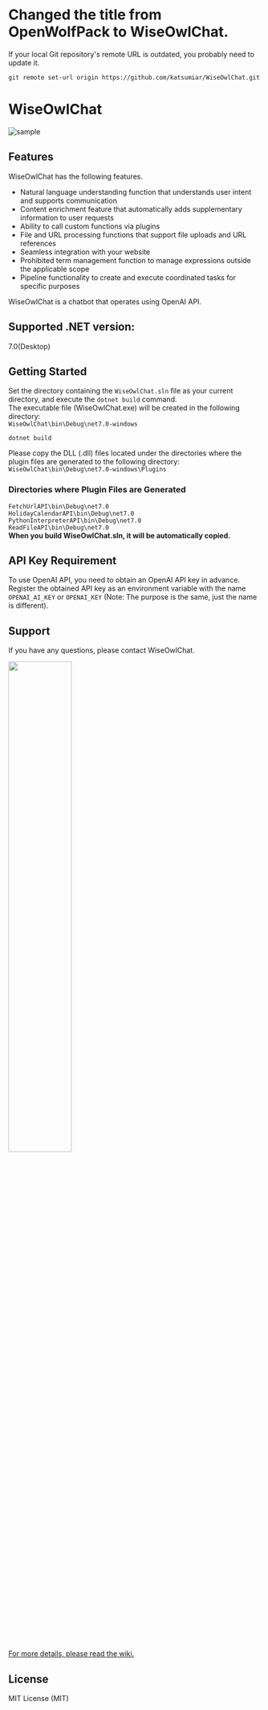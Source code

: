 # Changed the title from OpenWolfPack to WiseOwlChat.

If your local Git repository's remote URL is outdated, you probably need to update it.
```
git remote set-url origin https://github.com/katsumiar/WiseOwlChat.git
```

# WiseOwlChat
![sample](https://github.com/katsumiar/WiseOwlChat/assets/63950487/d10819fd-875a-4146-88f8-45def8065af2)

## Features
WiseOwlChat has the following features.
- Natural language understanding function that understands user intent and supports communication
- Content enrichment feature that automatically adds supplementary information to user requests
- Ability to call custom functions via plugins
- File and URL processing functions that support file uploads and URL references
- Seamless integration with your website
- Prohibited term management function to manage expressions outside the applicable scope
- Pipeline functionality to create and execute coordinated tasks for specific purposes

WiseOwlChat is a chatbot that operates using OpenAI API.

## Supported .NET version:
7.0(Desktop)

## Getting Started
Set the directory containing the `WiseOwlChat.sln` file as your current directory, and execute the `dotnet build` command.  
The executable file (WiseOwlChat.exe) will be created in the following directory:  
`WiseOwlChat\bin\Debug\net7.0-windows`

```
dotnet build
```

Please copy the DLL (.dll) files located under the directories where the plugin files are generated to the following directory:  
`WiseOwlChat\bin\Debug\net7.0-windows\Plugins`

### Directories where Plugin Files are Generated
`FetchUrlAPI\bin\Debug\net7.0`  
`HolidayCalendarAPI\bin\Debug\net7.0`  
`PythonInterpreterAPI\bin\Debug\net7.0`  
`ReadFileAPI\bin\Debug\net7.0`  
**When you build WiseOwlChat.sln, it will be automatically copied.**  

## API Key Requirement
To use OpenAI API, you need to obtain an OpenAI API key in advance.  
Register the obtained API key as an environment variable with the name `OPENAI_AI_KEY` or `OPENAI_KEY` (Note: The purpose is the same, just the name is different).  

## Support
If you have any questions, please contact WiseOwlChat.  
  
<img src="https://github.com/katsumiar/WiseOwlChat/assets/63950487/39264774-b53d-436d-ad05-f0d5bf9904cb" width="50%">  
  
[For more details, please read the wiki.](./wiki)  

## License
MIT License (MIT)  
